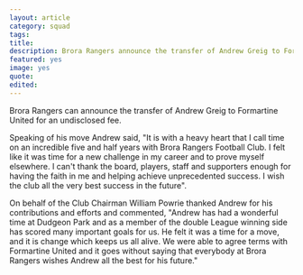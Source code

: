 ```yaml
---
layout: article
category: squad
tags:
title:
description: Brora Rangers announce the transfer of Andrew Greig to Formartine United for an undisclosed fee.
featured: yes
image: yes
quote:
edited:
---
```

Brora Rangers can announce the transfer of Andrew Greig to Formartine United for an undisclosed fee.

Speaking of his move Andrew said, "It is with a heavy heart that I call time on an incredible five and half years with Brora Rangers Football Club. I felt like it was time for a new challenge in my career and to prove myself elsewhere. I can't thank the board, players, staff and supporters enough for having the faith in me and helping achieve unprecedented success. I wish the club all the very best success in the future".

On behalf of the Club Chairman William Powrie thanked Andrew for his contributions and efforts and commented, "Andrew has had a wonderful time at Dudgeon Park and as a member of the double League winning side has scored many important goals for us. He felt it was a time for a move, and it is change which keeps us all alive. We were able to agree terms with Formartine United and it goes without saying that everybody at Brora Rangers wishes Andrew all the best for his future."
